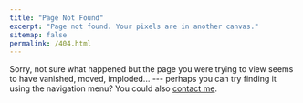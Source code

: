 ```yaml
---
title: "Page Not Found"
excerpt: "Page not found. Your pixels are in another canvas."
sitemap: false
permalink: /404.html
---
```


Sorry, not sure what happened but the page you were trying to view seems to have vanished, moved, imploded... --- perhaps you can try finding it using the navigation menu? You could also [contact me](/lets-connect/).

<script type="text/javascript">
  var GOOG_FIXURL_LANG = 'en';
  var GOOG_FIXURL_SITE = '{{ site.url }}'
</script>
<script type="text/javascript"
  src="//linkhelp.clients.google.com/tbproxy/lh/wm/fixurl.js">
</script>
